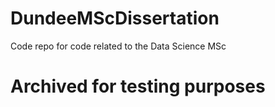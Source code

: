 # DundeeMScDissertation
Code repo for code related to the Data Science MSc

# Archived for testing purposes
